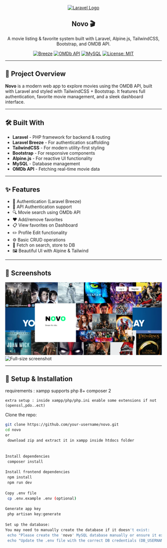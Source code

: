 <p align="center">
  <a href="https://laravel.com" target="_blank">
    <img src="https://raw.githubusercontent.com/laravel/art/master/logo-lockup/5%20SVG/2%20CMYK/1%20Full%20Color/laravel-logolockup-cmyk-red.svg" width="400" alt="Laravel Logo">
  </a>
</p>

<h2 align="center">Novo 🎬</h2>

<p align="center">A movie listing & favorite system built with Laravel, Alpine.js, TailwindCSS, Bootstrap, and OMDB API.</p>

<p align="center">
  <a href="#"><img src="https://img.shields.io/badge/Laravel-Breeze-red" alt="Breeze"></a>
  <a href="#"><img src="https://img.shields.io/badge/OMDb%20API-integrated-blue" alt="OMDb API"></a>
  <a href="#"><img src="https://img.shields.io/badge/MySQL-Backend-green" alt="MySQL"></a>
  <a href="#"><img src="https://img.shields.io/badge/License-MIT-yellow.svg" alt="License: MIT"></a>
</p>

---

## 🚀 Project Overview

**Novo** is a modern web app to explore movies using the OMDB API, built with Laravel and styled with TailwindCSS + Bootstrap. It features full authentication, favorite movie management, and a sleek dashboard interface.

---

## 🛠️ Built With

- **Laravel** - PHP framework for backend & routing
- **Laravel Breeze** - For authentication scaffolding
- **TailwindCSS** - For modern utility-first styling
- **Bootstrap** - For responsive components
- **Alpine.js** - For reactive UI functionality
- **MySQL** - Database management
- **OMDb API** - Fetching real-time movie data

---

## ✨ Features

- 🔐 Authentication (Laravel Breeze)
- 🔑 API Authentication support
- 🔍 Movie search using OMDb API
- ❤️ Add/remove favorites
- 📋 View favorites on Dashboard
- ✏️ Profile Edit functionality
- ⚙️ Basic CRUD operations
- 🔄 Fetch on search, store to DB
- 🖼️ Beautiful UI with Alpine & Tailwind

---


## 📸 Screenshots

<!-- First Image Full Width -->
<div class="w-full overflow-hidden mb-4">
  <img src="https://github.com/joyal777/Novo/blob/main/images/main.png?raw=true" alt="Dashboard" class="w-full h-auto">
</div>

<!-- Images in a Row with Alpine.js for Slider Functionality -->
<div x-data="{ currentImage: 0, images: [
  'https://github.com/joyal777/Novo/blob/main/images/login.png?raw=true',
  'https://github.com/joyal777/Novo/blob/main/images/register.png?raw=true',
  'https://github.com/joyal777/Novo/blob/main/images/api-first.png?raw=true',
  'https://github.com/joyal777/Novo/blob/main/images/dashboard.png?raw=true',
  'https://github.com/joyal777/Novo/blob/main/images/dashboard-showfav.png?raw=true',
  'https://github.com/joyal777/Novo/blob/main/images/favorites.png?raw=true',
  'https://github.com/joyal777/Novo/blob/main/images/profile.png?raw=true',
  'https://github.com/joyal777/Novo/blob/main/images/api-upd.png?raw=true'
] }">
  <div class="flex overflow-x-scroll space-x-4">
    <template x-for="(image, index) in images" :key="index">
      <div class="flex-shrink-0">
        <img :src="image" alt="Screenshot" class="w-32 h-32 object-cover rounded-lg cursor-pointer" 
             @click="currentImage = index" />
      </div>
    </template>
  </div>

  <!-- Image Viewer (Click to enlarge) -->
  <div class="mt-4">
    <img :src="images[currentImage]" alt="Full-size screenshot" class="w-full h-auto rounded-lg border">
  </div>
</div>


---
## 🔧 Setup & Installation
requirements : 
    xampp supports php 8+
    composer 2

    extra setup : inside xampp/php/php.ini enable some extensions if not (openssl,pdo..ect)
Clone the repo:
   ```bash
   git clone https://github.com/your-username/novo.git
   cd novo
or
    download zip and extract it in xampp inside htdocs folder 
   

Install dependencies
    composer install
    
Install frontend dependencies
    npm install
    npm run dev
    
Copy .env file
    cp .env.example .env (optional)
    
Generate app key
    php artisan key:generate
    
Set up the database:
You may need to manually create the database if it doesn't exist:
    echo "Please create the 'novo' MySQL database manually or ensure it exists. get the .sql from project folder"
    echo "Update the .env file with the correct DB credentials (DB_USERNAME, DB_PASSWORD)"

